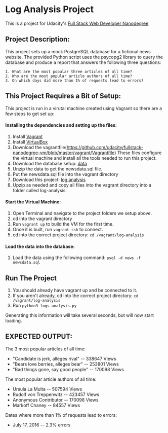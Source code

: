 # Log Analysis Project
This is a project for Udacity's [Full Stack Web Developer Nanodegree](https://www.udacity.com/course/full-stack-web-developer-nanodegree--nd004)
## Project Description:
This project sets up a mock PostgreSQL database for a fictional news website. The provided Python script uses the psycopg2 library to query the database and produce a report that answers the following three questions:

    1. What are the most popular three articles of all time?
    2. Who are the most popular article authors of all time? 
    3. On which days did more than 1% of requests lead to errors?

## This Project Requires a Bit of Setup:
This project is run in a virutal machine created using Vagrant so there are a few steps
to get set up:
#### Installing the dependencies and setting up the files:
1. Install [Vagrant](https://www.vagrantup.com/)
1. Install [VirtualBox](https://www.virtualbox.org/)
1. Download the vagrantfile(https://github.com/udacity/fullstack-nanodegree-vm/blob/master/vagrant/Vagrantfile)
    These files configure the virtual machine and install all the tools needed to run this project.
1. Download the database setup: [data](https://d17h27t6h515a5.cloudfront.net/topher/2016/August/57b5f748_newsdata/newsdata.zip)
1. Unzip the data to get the newsdata.sql file.
1. Put the newsdata.sql file into the vagrant directory
1. Download this project: [log analysis](https://github.com/mikewynn2/log-analysis)
1. Upzip as needed and copy all files into the vagrant directory into a folder called log-analysis
#### Start the Virtual Machine:
1. Open Terminal and navigate to the project folders we setup above.
1. cd into the vagrant directory
1. Run ``` vagrant up ``` to build the VM for the first time.
1. Once it is built, run ``` vagrant ssh ``` to connect.
1. cd into the correct project directory: ``` cd /vagrant/log-analysis ```
#### Load the data into the database:
1. Load the data using the following command: ``` psql -d news -f newsdata.sql ```


## Run The Project
1. You should already have vagrant up and be connected to it. 
1. If you aren't already, cd into the correct project directory: ``` cd /vagrant/log-analysis ```
1. Run ``` python3 logs-analysis.py ```

Generating this information will take several seconds, but will now start loading. 

## EXPECTED OUTPUT:

The 3 most popular articles of all time:

- "Candidate is jerk, alleges rival" -- 338647 Views
- "Bears love berries, alleges bear" -- 253801 Views
- "Bad things gone, say good people" -- 170098 Views

The most popular article authors of all time:

- Ursula La Multa -- 507594 Views
- Rudolf von Treppenwitz -- 423457 Views
- Anonymous Contributor -- 170098 Views
- Markoff Chaney -- 84557 Views

Dates where more than 1% of requests lead to errors:

-  July 17, 2016 -- 2.3% errors

